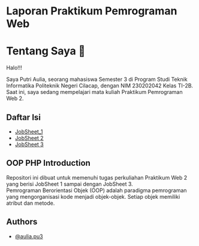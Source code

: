 # Laporan Praktikum Pemrograman Web 
# Tentang Saya 👋
Halo!!!

Saya Putri Aulia, seorang mahasiswa Semester 3 di Program Studi Teknik Informatika Politeknik Negeri Cilacap, dengan NIM 230202042 Kelas TI-2B. Saat ini, saya sedang mempelajari mata kuliah Praktikum Pemrograman Web 2.
## Daftar Isi

- [JobSheet_1](https://github.com/symplylia/Tugas-PWeb2/tree/main/jobsheet1)
- [JobSheet 2]()
- [JobSheet 3](link-ke-jobsheet3)

## OOP PHP Introduction

Repositori ini dibuat untuk memenuhi tugas perkuliahan Praktikum Web 2 yang berisi JobSheet 1 sampai dengan JobSheet 3.  
Pemrograman Berorientasi Objek (OOP) adalah paradigma pemrograman yang mengorganisasi kode menjadi objek-objek. Setiap objek memiliki atribut dan metode.

## Authors

- [@aulia.pu3](https://github.com/symplylia)

